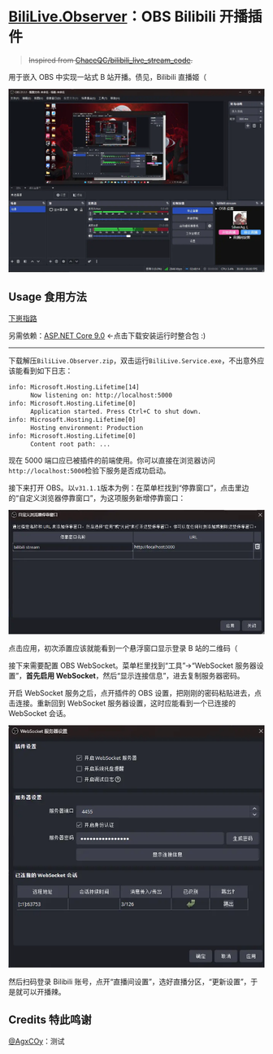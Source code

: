 # **[BiliLive.Observer](https://github.com/frg2089/BiliLive.Observer)**：OBS Bilibili 开播插件

> ~~Inspired from [ChaceQC/bilibili_live_stream_code](https://github.com/ChaceQC/bilibili_live_stream_code).~~

用于嵌入 OBS 中实现一站式 B 站开播。债见，Bilibili 直播姬（

![screenshot](./imgs/screenshot.webp)

## Usage 食用方法

[下崽指路](https://github.com/frg2089/BiliLive.Observer/releases/latest)

另需依赖：[ASP.NET Core 9.0](https://dotnet.microsoft.com/zh-cn/download/dotnet/thank-you/runtime-aspnetcore-9.0.7-windows-hosting-bundle-installer) ←点击下载安装运行时整合包 :)

---

下载解压`BiliLive.Observer.zip`，双击运行`BiliLive.Service.exe`，不出意外应该能看到如下日志：

```log
info: Microsoft.Hosting.Lifetime[14]
      Now listening on: http://localhost:5000
info: Microsoft.Hosting.Lifetime[0]
      Application started. Press Ctrl+C to shut down.
info: Microsoft.Hosting.Lifetime[0]
      Hosting environment: Production
info: Microsoft.Hosting.Lifetime[0]
      Content root path: ...
```

现在 5000 端口应已被插件的前端使用。你可以直接在浏览器访问`http://localhost:5000`检验下服务是否成功启动。



接下来打开 OBS。以`v31.1.1`版本为例：在菜单栏找到“停靠窗口”，点击里边的“自定义浏览器停靠窗口”，为这项服务新增停靠窗口：

![在 OBS 里添置该插件](./imgs/to_addin_plugin.webp)

点击应用，初次添置应该就能看到一个悬浮窗口显示登录 B 站的二维码（



接下来需要配置 OBS WebSocket。菜单栏里找到“工具”→“WebSocket 服务器设置”，**首先启用 WebSocket**，然后“显示连接信息”，进去复制服务器密码。

开启 WebSocket 服务之后，点开插件的 OBS 设置，把刚刚的密码粘贴进去，点击连接。重新回到 WebSocket 服务器设置，这时应能看到一个已连接的 WebSocket 会话。

![WebSocket 会话](./imgs/websockets.webp)

然后扫码登录 Bilibili 账号，点开“直播间设置”，选好直播分区，“更新设置”，于是就可以开播辣。

## Credits 特此鸣谢

[@AgxCOy](https://github.com/AgxCOy)：测试
